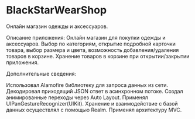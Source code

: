 # BlackStarWearShop
Онлайн магазин одежды и аксессуаров.

Описание приложения: Онлайн магазин для покупки одежды и аксессуаров. 
Выбор по категориям, открытие подробной карточки товара, выбор размера и цвета, 
возможность добавления/удаления товаров в корзине. Хранение товаров в корзине при открытии/закрытии приложения.

Дополнительные сведения:

Использовал Alamofire библиотеку для запроса данных из сети.
Декодировал приходящий JSON ответ в асинхронном потоке.
Создал анимированные переходы через Auto Layout.
Применял UIPanGestureRecognizer(UIKit).
Хранение и взаимодействие с базой данных осуществлял с помощью Realm.
Применял архитектуру MVC.
